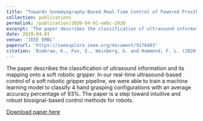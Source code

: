 ```yaml
---
title: "Towards Sonomyography-Based Real-Time Control of Powered Prosthesis Grasp Synergies"
collection: publications
permalink: /publication/2020-04-01-embc-2020
excerpt: 'The paper describes the classification of ultrasound information and its mapping onto a soft robotic gripper. In our real-time ultrasound-based control of a soft robotic gripper pipeline, we were able to train a machine learning model to classify 4 hand grasping configurations with an average accuracy percentage of 93%. The paper is a step toward intuitive and robust biosignal-based control methods for robots.'
date: 2020-04-01
venue: 'IEEE EMBC'
paperurl: 'https://ieeexplore.ieee.org/document/9176483'
citation: 'Bimbraw, K., Fox, E., Weinberg, G. and Hammond, F. L. (2020). &quot;Towards Sonomyography-Based Real-Time Control of Powered Prosthesis Grasp Synergies.&quot; <i>2020 42nd Annual International Conference of the IEEE Engineering in Medicine and Biology Society (EMBC)</i>, Montreal, QC, Canada, 2020, pp. 4753-4757.'
---
```

The paper describes the classification of ultrasound information and its mapping onto a soft robotic gripper. In our real-time ultrasound-based control of a soft robotic gripper pipeline, we were able to train a machine learning model to classify 4 hand grasping configurations with an average accuracy percentage of 93%. The paper is a step toward intuitive and robust biosignal-based control methods for robots.

[Download paper here](https://ieeexplore.ieee.org/document/9176483)
